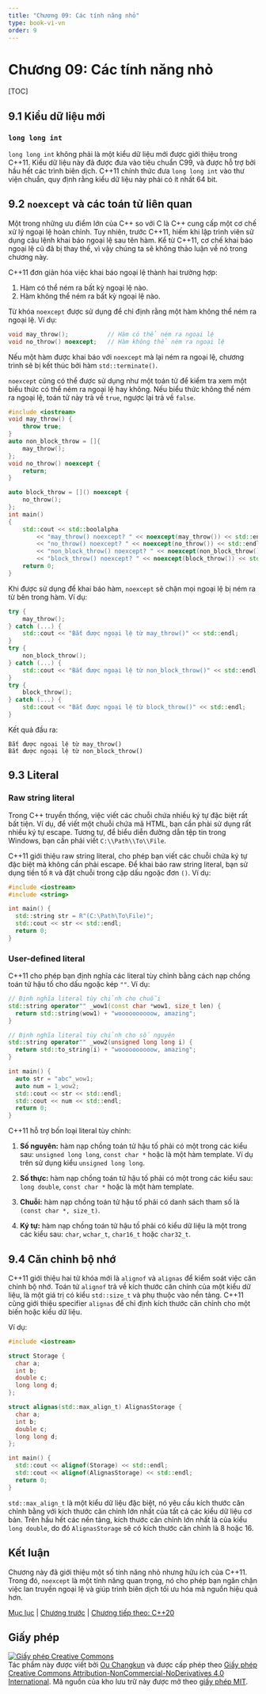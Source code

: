 ```yaml
---
title: "Chương 09: Các tính năng nhỏ"
type: book-vi-vn
order: 9
---
```


# Chương 09: Các tính năng nhỏ

[TOC]

## 9.1 Kiểu dữ liệu mới

### `long long int`

`long long int` không phải là một kiểu dữ liệu mới được giới thiệu trong C++11.
Kiểu dữ liệu này đã được đưa vào tiêu chuẩn C99,
và được hỗ trợ bởi hầu hết các trình biên dịch.
C++11 chính thức đưa `long long int` vào thư viện chuẩn,
quy định rằng kiểu dữ liệu này phải có ít nhất 64 bit.

## 9.2 `noexcept` và các toán tử liên quan

Một trong những ưu điểm lớn của C++ so với C là C++ cung cấp
một cơ chế xử lý ngoại lệ hoàn chỉnh.
Tuy nhiên, trước C++11, hiếm khi lập trình viên sử dụng
câu lệnh khai báo ngoại lệ sau tên hàm.
Kể từ C++11, cơ chế khai báo ngoại lệ cũ đã bị thay thế,
vì vậy chúng ta sẽ không thảo luận về nó trong chương này.

C++11 đơn giản hóa việc khai báo ngoại lệ thành hai trường hợp:

1. Hàm có thể ném ra bất kỳ ngoại lệ nào.
2. Hàm không thể ném ra bất kỳ ngoại lệ nào.

Từ khóa `noexcept` được sử dụng để chỉ định rằng một hàm không thể ném
ra ngoại lệ. Ví dụ:

```cpp
void may_throw();           // Hàm có thể ném ra ngoại lệ
void no_throw() noexcept;   // Hàm không thể ném ra ngoại lệ
```

Nếu một hàm được khai báo với `noexcept` mà lại ném ra ngoại lệ,
chương trình sẽ bị kết thúc bởi hàm `std::terminate()`.

`noexcept` cũng có thể được sử dụng như một toán tử để kiểm tra xem
một biểu thức có thể ném ra ngoại lệ hay không.
Nếu biểu thức không thể ném ra ngoại lệ, toán tử này trả về `true`,
ngược lại trả về `false`.

```cpp
#include <iostream>
void may_throw() {
    throw true;
}
auto non_block_throw = []{
    may_throw();
};
void no_throw() noexcept {
    return;
}

auto block_throw = []() noexcept {
    no_throw();
};
int main()
{
    std::cout << std::boolalpha
        << "may_throw() noexcept? " << noexcept(may_throw()) << std::endl
        << "no_throw() noexcept? " << noexcept(no_throw()) << std::endl
        << "non_block_throw() noexcept? " << noexcept(non_block_throw()) << std::endl
        << "block_throw() noexcept? " << noexcept(block_throw()) << std::endl;
    return 0;
}
```

Khi được sử dụng để khai báo hàm, `noexcept` sẽ chặn mọi ngoại lệ
bị ném ra từ bên trong hàm.
Ví dụ:

```cpp
try {
    may_throw();
} catch (...) {
    std::cout << "Bắt được ngoại lệ từ may_throw()" << std::endl;
}
try {
    non_block_throw();
} catch (...) {
    std::cout << "Bắt được ngoại lệ từ non_block_throw()" << std::endl;
}
try {
    block_throw();
} catch (...) {
    std::cout << "Bắt được ngoại lệ từ block_throw()" << std::endl;
}
```

Kết quả đầu ra:

```
Bắt được ngoại lệ từ may_throw()
Bắt được ngoại lệ từ non_block_throw()
```

## 9.3 Literal

### Raw string literal

Trong C++ truyền thống, việc viết các chuỗi chứa nhiều ký tự đặc biệt
rất bất tiện.
Ví dụ, để viết một chuỗi chứa mã HTML, bạn cần phải sử dụng
rất nhiều ký tự escape.
Tương tự, để biểu diễn đường dẫn tệp tin trong Windows,
bạn cần phải viết `C:\\Path\\To\\File`.

C++11 giới thiệu raw string literal, cho phép bạn viết các chuỗi
chứa ký tự đặc biệt mà không cần phải escape.
Để khai báo raw string literal, bạn sử dụng tiền tố `R`
và đặt chuỗi trong cặp dấu ngoặc đơn `()`.
Ví dụ:

```cpp
#include <iostream>
#include <string>

int main() {
  std::string str = R"(C:\Path\To\File)";
  std::cout << str << std::endl;
  return 0;
}
```

### User-defined literal

C++11 cho phép bạn định nghĩa các literal tùy chỉnh bằng cách nạp chồng
toán tử hậu tố cho dấu ngoặc kép `""`.
Ví dụ:

```cpp
// Định nghĩa literal tùy chỉnh cho chuỗi
std::string operator"" _wow1(const char *wow1, size_t len) {
  return std::string(wow1) + "woooooooooow, amazing";
}

// Định nghĩa literal tùy chỉnh cho số nguyên
std::string operator"" _wow2(unsigned long long i) {
  return std::to_string(i) + "woooooooooow, amazing";
}

int main() {
  auto str = "abc"_wow1;
  auto num = 1_wow2;
  std::cout << str << std::endl;
  std::cout << num << std::endl;
  return 0;
}
```

C++11 hỗ trợ bốn loại literal tùy chỉnh:

1. **Số nguyên:**
   hàm nạp chồng toán tử hậu tố phải có một trong các kiểu sau:
   `unsigned long long`, `const char *` hoặc là một hàm template.
   Ví dụ trên sử dụng kiểu `unsigned long long`.

2. **Số thực:**
   hàm nạp chồng toán tử hậu tố phải có một trong các kiểu sau:
   `long double`, `const char *` hoặc là một hàm template.

3. **Chuỗi:**
   hàm nạp chồng toán tử hậu tố phải có danh sách tham số là
   `(const char *, size_t)`.

4. **Ký tự:**
   hàm nạp chồng toán tử hậu tố phải có kiểu dữ liệu là một trong các kiểu sau:
   `char`, `wchar_t`, `char16_t` hoặc `char32_t`.

## 9.4 Căn chỉnh bộ nhớ

C++11 giới thiệu hai từ khóa mới là `alignof` và `alignas`
để kiểm soát việc căn chỉnh bộ nhớ.
Toán tử `alignof` trả về kích thước căn chỉnh của một kiểu dữ liệu,
là một giá trị có kiểu `std::size_t` và phụ thuộc vào nền tảng.
C++11 cũng giới thiệu specifier `alignas` để chỉ định kích thước căn chỉnh
cho một biến hoặc kiểu dữ liệu.

Ví dụ:

```cpp
#include <iostream>

struct Storage {
  char a;
  int b;
  double c;
  long long d;
};

struct alignas(std::max_align_t) AlignasStorage {
  char a;
  int b;
  double c;
  long long d;
};

int main() {
  std::cout << alignof(Storage) << std::endl;
  std::cout << alignof(AlignasStorage) << std::endl;
  return 0;
}
```

`std::max_align_t` là một kiểu dữ liệu đặc biệt,
nó yêu cầu kích thước căn chỉnh bằng với kích thước căn chỉnh lớn nhất
của tất cả các kiểu dữ liệu cơ bản.
Trên hầu hết các nền tảng, kích thước căn chỉnh lớn nhất là của kiểu `long double`,
do đó `AlignasStorage` sẽ có kích thước căn chỉnh là 8 hoặc 16.

## Kết luận

Chương này đã giới thiệu một số tính năng nhỏ nhưng hữu ích của C++11.
Trong đó, `noexcept` là một tính năng quan trọng,
nó cho phép bạn ngăn chặn việc lan truyền ngoại lệ và giúp trình biên dịch
tối ưu hóa mã nguồn hiệu quả hơn.

[Mục lục](./toc.md) | [Chương trước](./08-filesystem.md) | [Chương tiếp theo: C++20](./10-cpp20.md)

## Giấy phép

<a rel="license" href="https://creativecommons.org/licenses/by-nc-nd/4.0/"><img alt="Giấy phép Creative Commons" style="border-width:0" src="https://i.creativecommons.org/l/by-nc-nd/4.0/88x31.png" /></a><br />Tác phẩm này được viết bởi [Ou Changkun](https://changkun.de) và được cấp phép theo <a rel="license" href="https://creativecommons.org/licenses/by-nc-nd/4.0/">Giấy phép Creative Commons Attribution-NonCommercial-NoDerivatives 4.0 International</a>. Mã nguồn của kho lưu trữ này được mở theo [giấy phép MIT](../../LICENSE).

